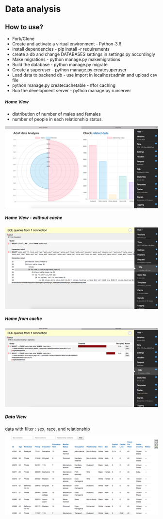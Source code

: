 # Data analysis

## How to use?
* Fork/Clone
* Create and activate a virtual environment - Python-3.6
* Install dependencies - pip install -r requirements
* create a db and change DATABASES settings in settings.py accordingly
* Make migrations - python manage.py makemigrations
* Build the database - python manage.py migrate
* Create a superuser - python manage.py createsuperuser
* Load data to backend db - use import in localhost:admin and upload csv file
* python manage.py createcachetable - #for caching
* Run the development server - python manage.py runserver

##### Home View
* distribution of number of males and females
* number of people in each relationship status. 

<img src="/docs/home.png"/>

##### Home View - without cache
<img src="/docs/sc.png"/>

##### Home from cache
<img src="/docs/home_cache.png"/>

##### Data View
data with filter : sex, race, and relationship

<img src="/docs/data.png"/>



